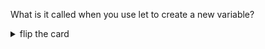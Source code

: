 What is it called when you use let to create a new variable?

<details>
<summary>flip the card</summary>
<br>

# _Declaring_ a variable using `let`

```js
'use strict';

// you can not use the variable here, before it is declared.
// console.log(greeting);

let greeting;

// you can use it here, after it is declared
console.log(greeting);
```

</details>
